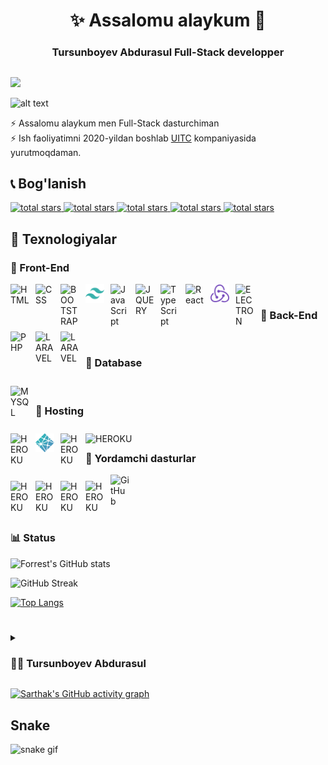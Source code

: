 
<h1 align="center"> ✨ Assalomu alaykum    👋</h1>

<h3 align="center">Tursunboyev Abdurasul Full-Stack developper</h3>

##
<img src='https://www.designer-daily.com/wp-content/uploads/2018/07/new-products-everyday.gif'>

![alt text](https://i.pinimg.com/originals/56/c9/d7/56c9d773a346db66c907d60cbc44d9d8.gif)

<p>
⚡ Assalomu alaykum men Full-Stack dasturchiman <br>
⚡ Ish faoliyatimni 2020-yildan boshlab <a href='https://t.me/uitc_uz'>UITC</a> kompaniyasida yurutmoqdaman. 
</p>

## 📞 Bog'lanish
   <p align="left">
      <a href="https://github.com/rasuljonFullStackDev?tab=repositories">
         <img alt="total stars" title="Git Hub" src="https://custom-icon-badges.demolab.com/github/stars/rasuljonFullStackDev?color=55960c&style=for-the-badge&labelColor=488207&logo=star"/>
      </a>
      <a href="tel:+998995192378">
         <img alt="total stars" title="Telefon" src="https://custom-icon-badges.demolab.com/badge/+998 (99) 519 23 78-orange?style=for-the-badge&logo=phone&logoColor=white"/>
      </a>
      <a href='https://mail.google.com/mail/tursunboyevabdurasuldevolop'>
           <img alt="total stars" title="Email" src="https://custom-icon-badges.demolab.com/badge/-tursunboyevabdurasuldevolop@gmail.com-red?style=for-the-badge&logo=mention&logoColor=white"/>
       </a>
        <a  href='https://rasuljon.uz'>
           <img alt="total stars" title="rasuljon.uz" src="https://custom-icon-badges.demolab.com/badge/-rasuljon.uz-red?style=for-the-badge&logo=website&logoColor=white"/>
       </a>
        <a  href='https://t.me/FullStackDevelopper'>
           <img alt="total stars" title="rasuljon.uz" src="https://custom-icon-badges.demolab.com/badge/-FullStackDevelopper-red?style=for-the-badge&logo=telegram&logoColor=white"/>
       </a>
   </p>

## 🧰 Texnologiyalar

### 📌 Front-End

<img align="left" alt="HTML" width="30px" style="padding-right:10px;" src="https://cdn.jsdelivr.net/gh/devicons/devicon/icons/html5/html5-plain.svg" />
<img align="left" alt="CSS" width="30px" style="padding-right:10px;" src="https://cdn.jsdelivr.net/gh/devicons/devicon/icons/css3/css3-plain.svg" />
<img align="left" alt="BOOTSTRAP" width="30px" style="padding-right:10px;" src="https://cdn.jsdelivr.net/gh/devicons/devicon/icons/bootstrap/bootstrap-original.svg" />
<img align="left" alt="TAILWINDCSS" width="30px" style="padding-right:10px;" src="https://raw.githubusercontent.com/devicons/devicon/master/icons/tailwindcss/tailwindcss-plain.svg" />
<img align="left" alt="JavaScript" width="30px" style="padding-right:10px;" src="https://cdn.jsdelivr.net/gh/devicons/devicon/icons/javascript/javascript-plain.svg" />
<img align="left" alt="JQUERY" width="30px" style="padding-right:10px;" src="https://cdn.jsdelivr.net/gh/devicons/devicon/icons/jquery/jquery-plain-wordmark.svg" />
<img align="left" alt="TypeScript" width="30px" style="padding-right:10px;" src="https://cdn.jsdelivr.net/gh/devicons/devicon/icons/typescript/typescript-plain.svg" />
<img align="left" alt="React" width="30px" style="padding-right:10px;" src="https://cdn.jsdelivr.net/gh/devicons/devicon/icons/react/react-original.svg" />
<img align="left" alt="REDUX" width="30px" style="padding-right:10px;" src="https://raw.githubusercontent.com/devicons/devicon/master/icons/redux/redux-original.svg" />
<img align="left" alt="ELECTRON" width="30px" style="padding-right:10px;" src="https://cdn.jsdelivr.net/gh/devicons/devicon/icons/electron/electron-original.svg" />

<br> 

### 📌 Back-End

<img align="left" alt="PHP" width="30px" style="padding-right:10px;" src="https://cdn.jsdelivr.net/gh/devicons/devicon/icons/php/php-original.svg" />
<img align="left" alt="LARAVEL" width="30px" style="padding-right:10px;" src="https://cdn.jsdelivr.net/gh/devicons/devicon/icons/laravel/laravel-plain-wordmark.svg" />
<img align="left" alt="LARAVEL" width="30px" style="padding-right:10px;" src="https://cdn.jsdelivr.net/gh/devicons/devicon/icons/composer/composer-original.svg" />

<br>

### 📌 Database

<img align="left" alt="MYSQL" width="30px" style="padding-right:10px; padding-top:10px;" src="https://cdn.jsdelivr.net/gh/devicons/devicon/icons/mysql/mysql-original-wordmark.svg" />

<br>

### 📌 Hosting
<img align="left" alt="HEROKU" width="30px" style="padding-right:10px; padding-top:10px;" src="https://cdn.jsdelivr.net/gh/devicons/devicon/icons/heroku/heroku-plain-wordmark.svg" />
<img align="left" alt="HEROKU" width="30px" style="padding-right:10px; padding-top:10px;" src="https://raw.githubusercontent.com/nikola-wd/web-dev-icons/master/Netlify.svg" />
<img align="left" alt="HEROKU" width="30px" style="padding-right:10px; padding-top:10px;" src="https://www.ahost.uz/sites/all/themes/ahost/favicon.ico" />
<img align="left" alt="HEROKU"  style="padding-right:10px; padding-top:10px;" src="https://sayt.uz/img/saytlogo.png" />
<br>

### 📌 Yordamchi dasturlar

<img align="left" alt="HEROKU" width="30px" style="padding-right:10px; padding-top:10px;" src="https://cdn.jsdelivr.net/gh/devicons/devicon/icons/vscode/vscode-original.svg" />
<img align="left" alt="HEROKU" width="30px" style="padding-right:10px; padding-top:10px;" src="https://cdn.jsdelivr.net/gh/devicons/devicon/icons/photoshop/photoshop-plain.svg" />
<img align="left" alt="HEROKU" width="30px" style="padding-right:10px; padding-top:10px;" src="https://cdn.jsdelivr.net/gh/devicons/devicon/icons/figma/figma-original.svg" />
<img align="left" alt="HEROKU" width="30px" style="padding-right:10px; padding-top:10px;" src="https://www.vectorlogo.zone/logos/getpostman/getpostman-icon.svg" />
<img align="left" alt="GitHub" width="30px" style="padding-right:10px;" src="https://cdn.jsdelivr.net/gh/devicons/devicon/icons/github/github-original-wordmark.svg" />




<!-- <img align="left" alt="Git" width="30px" style="padding-right:10px;" src="https://cdn.jsdelivr.net/gh/devicons/devicon/icons/git/git-original.svg" />
<img align="left" alt="NodeJS" width="30px" style="padding-right:10px;" src="https://cdn.jsdelivr.net/gh/devicons/devicon/icons/nodejs/nodejs-original.svg" /> -->


<br />
<br />
<br />

<!-- ### 📺 Bajargan ishlarim -->
#

### 📊 Status

![Forrest's GitHub stats](https://github-readme-stats.vercel.app/api?username=rasuljonFullStackDev&show_icons=true&theme=radical)

![GitHub Streak](https://streak-stats.demolab.com?user=rasuljonFullStackDev&theme=gruvbox&border_radius=4.5)

[![Top Langs](https://github-readme-stats.vercel.app/api/top-langs/?username=rasuljonFullStackDev&layout=compact)](https://github.com/anuraghazra/github-readme-stats)




#
<details>
 <summary><h3>👨‍💻 Tursunboyev Abdurasul</h3></summary>
   Men dasturlashni 2020-yil dekabr oyida web dastulashni  Front-end bo'limini  mustaqil o'rgana boshladim.
   2021-yil aprel oyida <a  href='https://t.me/uitc_uz' >UITC</a> kompaniyasiga stajjorlikga kirdim.
   2021-yil avgust oyidan  <a  href='https://t.me/uitc_uz' >UITC</a> kompaniyasiga rasman ishga kirdim va dars berishni boshladim. Hozirda ham <a  href='https://t.me/uitc_uz' >UITC</a> kompaniyasiga dars berish va loyihalar ustida ishlamoqdaman. 
</details>

[![Sarthak's GitHub activity graph](https://activity-graph.herokuapp.com/graph?username=rasuljonFullStackDev&&theme=xcode)](https://github.com/rasuljonFullStackDev)

## Snake
![snake gif](https://github.com/rasuljonFullStackDev/rasuljonFullStackDev/blob/output/github-contribution-grid-snake.gif)
<!--
**rasuljonFullStackDev/rasuljonFullStackDev** is a ✨ _special_ ✨ repository because its `README.md` (this file) appears on your GitHub profile.

<!-- Here are some ideas to get you started:

- 🔭 I’m currently working on ...
- 🌱 I’m currently learning ...
- 👯 I’m looking to collaborate on ...
- 🤔 I’m looking for help with ...
- 💬 Ask me about ...
- 📫 How to reach me: ...
- 😄 Pronouns: ...
- ⚡ Fun fact: ...
--> 
